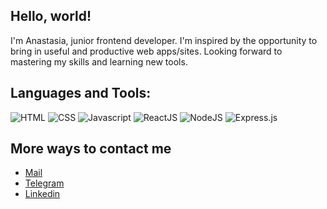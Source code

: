 ## Hello, world! 
I'm Anastasia, junior frontend developer. I'm inspired by the opportunity to bring in useful and productive web apps/sites. Looking forward to mastering my skills and learning new tools.

## Languages and Tools: 
![HTML](https://img.shields.io/badge/-HTML-0d1117?style=for-the-badge&logo=html5)
![CSS](https://img.shields.io/badge/-CSS-0d1117?style=for-the-badge&logo=css3)
![Javascript](https://img.shields.io/badge/-Javascript-0d1117?style=for-the-badge&logo=Javascript)
![ReactJS](https://img.shields.io/badge/-ReactJS-0d1117?style=for-the-badge&logo=React)
![NodeJS](https://img.shields.io/badge/node.js-6DA55F?style=for-the-badge&logo=node.js&logoColor=white)
![Express.js](https://img.shields.io/badge/express.js-%23404d59.svg?style=for-the-badge&logo=express&logoColor=%2361DAFB)

## More ways to contact me

<ul>
<li><a href="mailto:semenova_an4stasia@mail.ru" rel="me">Mail</a>
<li><a href="https://t.me/@anasatasia_web" rel="me">Telegram</a>
<li><a href="https://linkedin.com/in/anastasia-semenova-763338247 " rel="me">Linkedin</a>

</li>
</ul>
